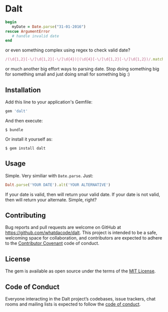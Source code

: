 # Dalt

```ruby
begin
   myDate = Date.parse("31-01-2016")
rescue ArgumentError
   # handle invalid date
end
```
or even something complex using regex to check valid date?
```ruby
/(\d{1,2}[-\/]\d{1,2}[-\/]\d{4})|(\d{4}[-\/]\d{1,2}[-\/]\d{1,2})/.match("31-02-2010")
```
or much another big effort ways to parsing date. Stop doing something big for something small and just doing small for something big :)

## Installation

Add this line to your application's Gemfile:

```ruby
gem 'dalt'
```

And then execute:

    $ bundle

Or install it yourself as:

    $ gem install dalt

## Usage

Simple. Very similiar with `Date.parse`. Just:
```ruby
Dalt.parse('YOUR DATE').alt('YOUR ALTERNATIVE')
```

If your date is valid, then will return your valid date.
If your date is not valid, then will return your alternate.
Simple, right?

## Contributing

Bug reports and pull requests are welcome on GitHub at https://github.com/whatdacode/dalt. This project is intended to be a safe, welcoming space for collaboration, and contributors are expected to adhere to the [Contributor Covenant](http://contributor-covenant.org) code of conduct.

## License

The gem is available as open source under the terms of the [MIT License](https://opensource.org/licenses/MIT).

## Code of Conduct

Everyone interacting in the Dalt project’s codebases, issue trackers, chat rooms and mailing lists is expected to follow the [code of conduct](https://github.com/whatdacode/dalt/blob/master/CODE_OF_CONDUCT.md).
